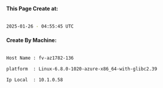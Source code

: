 
   
#### This Page Create at:

```bash

2025-01-26 - 04:55:45 UTC

```

#### Create By Machine:

```bash

Host Name : fv-az1782-136

platform  : Linux-6.8.0-1020-azure-x86_64-with-glibc2.39

Ip Local  : 10.1.0.58

```

